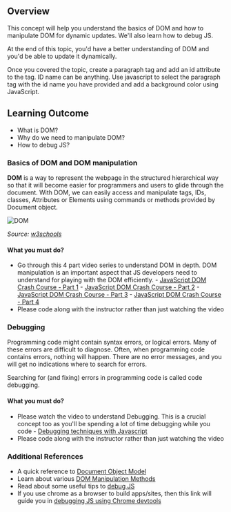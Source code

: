 ## Overview

This concept will help you understand the basics of DOM and how to manipulate DOM for dynamic updates. We'll also learn how to debug JS.

At the end of this topic, you'd have a better understanding of DOM and you'd be able to update it dynamically.

Once you covered the topic, create a paragraph tag and add an id attribute to the tag. ID name can be anything. Use javascript to select the paragraph tag with the id name you have provided and add a background color using JavaScript.

## Learning Outcome

- What is DOM?
- Why do we need to manipulate DOM?
- How to debug JS?

### Basics of DOM and DOM manipulation

**DOM** is a way to represent the webpage in the structured hierarchical way so that it will become easier for programmers and users to glide through the document. With DOM, we can easily access and manipulate tags, IDs, classes, Attributes or Elements using commands or methods provided by Document object.

![DOM](https://raw.githubusercontent.com/greyatom-school/the-minerva-project/master/FEWD/sprint_3/1.Basics%20of%20Javascript%20programming/images/dom.gif)

*Source: [w3schools](https://www.w3schools.com/xml/xml_tree.asp)*

#### What you must do?

- Go through this 4 part video series to understand DOM in depth. DOM manipulation is an important aspect that JS developers need to understand for playing with the DOM efficiently. - [JavaScript DOM Crash Course - Part 1](https://www.youtube.com/watch?v=0ik6X4DJKCc) - [JavaScript DOM Crash Course - Part 2](https://www.youtube.com/watch?v=mPd2aJXCZ2g) - [JavaScript DOM Crash Course - Part 3](https://www.youtube.com/watch?v=wK2cBMcDTss) - [JavaScript DOM Crash Course - Part 4](https://www.youtube.com/watch?v=i37KVt_IcXw)
- Please code along with the instructor rather than just watching the video

### Debugging

Programming code might contain syntax errors, or logical errors. Many of these errors are difficult to diagnose. Often, when programming code contains errors, nothing will happen. There are no error messages, and you will get no indications where to search for errors.

Searching for (and fixing) errors in programming code is called code debugging.

#### What you must do?

- Please watch the video to understand Debugging. This is a crucial concept too as you'll be spending a lot of time debugging while you code - [Debugging techniques with Javascript](https://www.youtube.com/watch?v=3EXNtmgf87s)
- Please code along with the instructor rather than just watching the video

### Additional References

- A quick reference to [Document Object Model](https://developer.mozilla.org/en-US/docs/Web/API/Document_Object_Model/Introduction)
- Learn about various [DOM Manipulation Methods](https://www.hongkiat.com/blog/dom-manipulation-javascript-methods/)
- Read about some useful tips to [debug JS](https://raygun.com/javascript-debugging-tips)
- If you use chrome as a browser to build apps/sites, then this link will guide you in [debugging JS using Chrome devtools](https://javascript.info/debugging-chrome)

